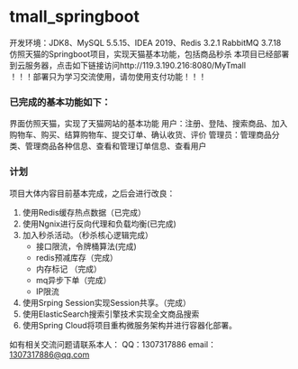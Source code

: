 # tmall_springboot
开发环境：JDK8、MySQL 5.5.15、IDEA 2019、Redis 3.2.1 RabbitMQ 3.7.18  
仿照天猫的Springboot项目，实现天猫基本功能，包括商品秒杀
本项目已经部署到云服务器，点击如下链接访问http://119.3.190.216:8080/MyTmall    
！！！部署只为学习交流使用，请勿使用支付功能！！！

### 已完成的基本功能如下：
界面仿照天猫，实现了天猫网站的基本功能
用户：注册、登陆、搜索商品、加入购物车、购买、结算购物车、提交订单、确认收货、评价
管理员：管理商品分类、管理商品各种信息、查看和管理订单信息、查看用户

### 计划   
项目大体内容目前基本完成，之后会进行改良：
1. 使用Redis缓存热点数据（已完成）
2. 使用Ngnix进行反向代理和负载均衡(已完成)
3. 加入秒杀活动。（秒杀核心逻辑完成）
    - 接口限流，令牌桶算法(完成)
    - redis预减库存（完成）
    - 内存标记 （完成）
    - mq异步下单（完成）
    - IP限流
4. 使用Srping Session实现Session共享。（完成）
5. 使用ElasticSearch搜索引擎技术实现全文商品搜索
6. 使用Spring Cloud将项目重构微服务架构并进行容器化部署。

如有相关交流问题请联系本人：
QQ：1307317886  email：1307317886@qq.com  
